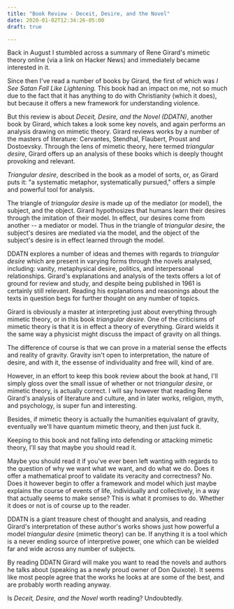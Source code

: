 ```yaml
---
title: "Book Review - Deceit, Desire, and the Novel"
date: 2020-01-02T12:34:26-05:00
draft: true

---
```


Back in August I stumbled across a summary of Rene Girard's mimetic
theory online (via a link on Hacker News) and immediately became
interested in it.

Since then I've read a number of books by Girard, the first of which
was *I See Satan Fall Like Lightening.* This book had an impact on me,
not so much due to the fact that it has anything to do with
Christianity (which it does), but because it offers a new framework
for understanding violence.

But this review is about *Deceit, Desire, and the Novel (DDATN)*,
another book by Girard, which takes a look some key novels, and again
performs an analysis drawing on mimetic theory.  Girard reviews works
by a number of the masters of literature: Cervantes, Stendhal,
Flaubert, Proust and Dostoevsky.  Through the lens of mimetic theory,
here termed *triangular desire*, Girard offers up an analysis of these
books which is deeply thought provoking and relevant.

*Triangular desire*, described in the book as a model of sorts, or, as
Girard puts it: "a systematic metaphor, systematically pursued,"
offers a simple and powerful tool for analysis.

The triangle of *triangular desire* is made up of the mediator (or
model), the subject, and the object.  Girard hypothosizes that humans
learn their desires through the imitation of their model.  In effect,
our desires come from another -- a mediator or model.  Thus in the
triangle of *triangular desire*, the subject's desires are mediated
via the model, and the object of the subject's desire is in effect
learned through the model.

DDATN explores a number of ideas and themes with regards to
*triangular desire* which are present in varying forms through the
novels analysed, including: vanity, metaphysical desire, politics, and
interpersonal relationships.  Girard's explanations and analysis of
the texts offers a lot of ground for review and study, and despite
being published in 1961 is certainly still relevant.  Reading his
explanations and reasonings about the texts in question begs for
further thought on any number of topics.

Girard is obviously a master at interpreting just about everything
through mimetic theory, or in this book *triangular desire*.  One of
the criticisms of mimetic theory is that it is in effect a theory of
everything.  Girard wields it the same way a physicist might discuss
the impact of gravity on all things.

The difference of course is that we can prove in a material sense the
effects and reality of gravity.  Gravity isn't open to interpretation,
the nature of desire, and with it, the essense of individuality and
free will, kind of are.

However, in an effort to keep this book review about the book at hand,
I'll simply gloss over the small issue of whether or not *triangular
desire*, or mimetic theory, is actually correct.  I will say however
that reading Rene Girard's analysis of literature and culture, and in
later works, religion, myth, and psychology, is super fun and
interesting.

Besides, if mimetic theory is actually the humanities equivalant of
gravity, eventually we'll have quantum mimetic theory, and then just
fuck it.

Keeping to this book and not falling into defending or attacking
mimetic theory, I'll say that maybe you should read it.

Maybe you should read it if you've ever been left wanting with regards
to the question of why we want what we want, and do what we do.  Does
it offer a mathematical proof to validate its veracity and
correctness?  No.  Does it however begin to offer a framework and
model which just maybe explains the course of events of life,
individually and collectively, in a way that actually seems to make
sense?  This is what it promises to do.  Whether it does or not is of
course up to the reader.

DDATN is a giant treasure chest of thought and analysis, and reading
Girard's interpretation of these author's works shows just how
powerful a model *triangular desire* (mimetic theory) can be.  If
anything it is a tool which is a never ending source of interpretive
power, one which can be wielded far and wide across any number of
subjects.

By reading DDATN Girard will make you want to read the novels and
authors he talks about (speaking as a newly proud owner of Don
Quixote).  It seems like most people agree that the works he looks at
are some of the best, and are probably worth reading anyway.

Is *Deceit, Desire, and the Novel* worth reading? Undoubtedly.




